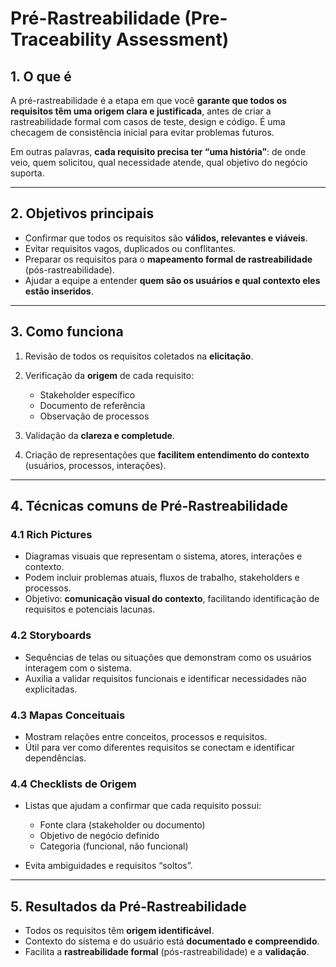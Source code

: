 # **Pré-Rastreabilidade (Pre-Traceability Assessment)**

## **1. O que é**

A pré-rastreabilidade é a etapa em que você **garante que todos os requisitos têm uma origem clara e justificada**, antes de criar a rastreabilidade formal com casos de teste, design e código. É uma checagem de consistência inicial para evitar problemas futuros.

Em outras palavras, **cada requisito precisa ter “uma história”**: de onde veio, quem solicitou, qual necessidade atende, qual objetivo do negócio suporta.

---

## **2. Objetivos principais**

* Confirmar que todos os requisitos são **válidos, relevantes e viáveis**.
* Evitar requisitos vagos, duplicados ou conflitantes.
* Preparar os requisitos para o **mapeamento formal de rastreabilidade** (pós-rastreabilidade).
* Ajudar a equipe a entender **quem são os usuários e qual contexto eles estão inseridos**.

---

## **3. Como funciona**

1. Revisão de todos os requisitos coletados na **elicitação**.
2. Verificação da **origem** de cada requisito:

   * Stakeholder específico
   * Documento de referência
   * Observação de processos
3. Validação da **clareza e completude**.
4. Criação de representações que **facilitem entendimento do contexto** (usuários, processos, interações).

---

## **4. Técnicas comuns de Pré-Rastreabilidade**


### **4.1 Rich Pictures**

* Diagramas visuais que representam o sistema, atores, interações e contexto.
* Podem incluir problemas atuais, fluxos de trabalho, stakeholders e processos.
* Objetivo: **comunicação visual do contexto**, facilitando identificação de requisitos e potenciais lacunas.

### **4.2 Storyboards**

* Sequências de telas ou situações que demonstram como os usuários interagem com o sistema.
* Auxilia a validar requisitos funcionais e identificar necessidades não explicitadas.

### **4.3 Mapas Conceituais**

* Mostram relações entre conceitos, processos e requisitos.
* Útil para ver como diferentes requisitos se conectam e identificar dependências.

### **4.4 Checklists de Origem**

* Listas que ajudam a confirmar que cada requisito possui:

  * Fonte clara (stakeholder ou documento)
  * Objetivo de negócio definido
  * Categoria (funcional, não funcional)
* Evita ambiguidades e requisitos “soltos”.

---

## **5. Resultados da Pré-Rastreabilidade**

* Todos os requisitos têm **origem identificável**.
* Contexto do sistema e do usuário está **documentado e compreendido**.
* Facilita a **rastreabilidade formal** (pós-rastreabilidade) e a **validação**.

